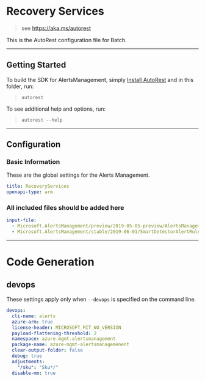 # Recovery Services

> see https://aka.ms/autorest

This is the AutoRest configuration file for Batch.

---

## Getting Started

To build the SDK for AlertsManagement, simply [Install AutoRest](https://aka.ms/autorest/install) and in this folder, run:

> `autorest`

To see additional help and options, run:

> `autorest --help`

---

## Configuration

### Basic Information

These are the global settings for the Alerts Management.

``` yaml
title: RecoveryServices
openapi-type: arm
```

### All included files should be added here

``` yaml
input-file:
  - Microsoft.AlertsManagement/preview/2019-05-05-preview/AlertsManagement.json
  - Microsoft.AlertsManagement/stable/2019-06-01/SmartDetectorAlertRulesApi.json
```

---

# Code Generation

## devops

These settings apply only when `--devops` is specified on the command line.

``` yaml $(devops)
devops:
  cli-name: alerts
  azure-arm: true
  license-header: MICROSOFT_MIT_NO_VERSION
  payload-flattening-threshold: 2
  namespace: azure.mgmt.alertsmanagement
  package-name: azure-mgmt-alertsmanagemenent
  clear-output-folder: false
  debug: true
  adjustments:
    "/sku": "Sku*/"
  disable-mm: true
```
